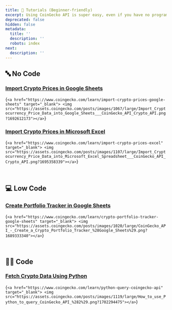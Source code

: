 ```yaml
---
title: 👶 Tutorials (Beginner-friendly)
excerpt: Using CoinGecko API is super easy, even if you have no programming experience!
deprecated: false
hidden: false
metadata:
  title: ''
  description: ''
  robots: index
next:
  description: ''
---
```

## 🔤 No Code

### [Import Crypto Prices in Google Sheets](https://www.coingecko.com/learn/import-crypto-prices-google-sheets)

<HTMLBlock>{`
<a href="https://www.coingecko.com/learn/import-crypto-prices-google-sheets" target="_blank"> <img src="https://assets.coingecko.com/posts/images/1067/large/Import_Cryptocurrency_Price_Data_into_Google_Sheets___CoinGecko_API_Crypto_API.png?1692612173"></a>
`}</HTMLBlock>

### [Import Crypto Prices in Microsoft Excel](https://www.coingecko.com/learn/import-crypto-prices-excel)

<HTMLBlock>{`
<a href="https://www.coingecko.com/learn/import-crypto-prices-excel" target="_blank"> <img src="https://assets.coingecko.com/posts/images/1107/large/Import_Cryptocurrency_Price_Data_into_Microsoft_Excel_Spreadsheet___CoinGecko_API_Crypto_API.png?1695358339"></a>
`}</HTMLBlock>

<br />

## 💻 Low Code

### [Create Portfolio Tracker in Google Sheets](https://www.coingecko.com/learn/crypto-portfolio-tracker-google-sheets)

<HTMLBlock>{`
<a href="https://www.coingecko.com/learn/crypto-portfolio-tracker-google-sheets" target="_blank"> <img src="https://assets.coingecko.com/posts/images/1020/large/CoinGecko_API_-_Create_a_Crypto_Portfolio_Tracker_%28Google_Sheets%29.png?1689333340"></a>
`}</HTMLBlock>

<br />

## 👨‍💻 Code

### [Fetch Crypto Data Using Python](https://www.coingecko.com/learn/python-query-coingecko-api)

<HTMLBlock>{`
<a href="https://www.coingecko.com/learn/python-query-coingecko-api" target="_blank"> <img src="https://assets.coingecko.com/posts/images/1119/large/How_to_use_Python_to_query_CoinGecko_API_%282%29.png?1702294475"></a>
`}</HTMLBlock>

